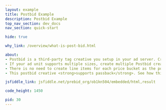 ```yaml
---
layout: example
title: Postbid Example
description: Postbid Example
top_nav_section: dev_docs
nav_section: quick-start

hide: true

why_link: /overview/what-is-post-bid.html

about: 
- Postbid is a third-party tag creative you setup in your ad server. Create one line item in the ad server targeting each ad unit on your page. This line item's <strong>creative will contain the code below</strong>.
- If your ad unit supports multiple sizes, create multiple Postbid creatives for each size. 
- There is no need to create line items for each price bucket as the postbid creative is served after the ad server has chosen the line item. 
- This postbid creative <strong>supports passback</strong>. See how this works below.

jsfiddle_link: jsfiddle.net/prebid_org/ob1kn504/embedded/html,result

code_height: 1450

pid: 30
---
```

